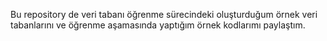 Bu repository de veri tabanı öğrenme sürecindeki oluşturduğum örnek veri tabanlarını ve öğrenme aşamasında yaptığım örnek kodlarımı paylaştım.